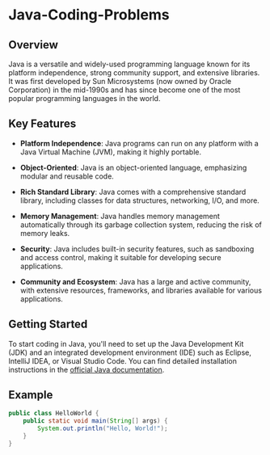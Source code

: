 # Java-Coding-Problems


## Overview

Java is a versatile and widely-used programming language known for its platform independence, strong community support, and extensive libraries. It was first developed by Sun Microsystems (now owned by Oracle Corporation) in the mid-1990s and has since become one of the most popular programming languages in the world.

## Key Features

- **Platform Independence**: Java programs can run on any platform with a Java Virtual Machine (JVM), making it highly portable.

- **Object-Oriented**: Java is an object-oriented language, emphasizing modular and reusable code.

- **Rich Standard Library**: Java comes with a comprehensive standard library, including classes for data structures, networking, I/O, and more.

- **Memory Management**: Java handles memory management automatically through its garbage collection system, reducing the risk of memory leaks.

- **Security**: Java includes built-in security features, such as sandboxing and access control, making it suitable for developing secure applications.

- **Community and Ecosystem**: Java has a large and active community, with extensive resources, frameworks, and libraries available for various applications.

## Getting Started

To start coding in Java, you'll need to set up the Java Development Kit (JDK) and an integrated development environment (IDE) such as Eclipse, IntelliJ IDEA, or Visual Studio Code. You can find detailed installation instructions in the [official Java documentation](https://docs.oracle.com/en/java/).

## Example

```java
public class HelloWorld {
    public static void main(String[] args) {
        System.out.println("Hello, World!");
    }
}
